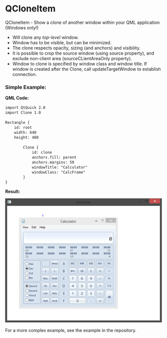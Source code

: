 # QCloneItem
QCloneItem - Show a clone of another window within your QML application (Windows only!)

* Will clone any *top-level* window.
* Window has to be visible, but can be minimized.
* The clone respects opacity, sizing (and anchors) and visibility.
* It is possible to crop the source window (using source property), and exclude non-client area (sourceCLientAreaOnly property).
* Window to clone is specified by window class and window title. If window is created after the Clone, call updateTargetWindow to establish connection.

### Simple Example:
**QML Code:**
```
import QtQuick 2.0
import Clone 1.0

Rectangle {
    id: root
    width: 640
    height: 480

        Clone {
            id: clone
            anchors.fill: parent
            anchors.margins: 50
            windowTitle: "Calculator"
            windowClass: "CalcFrame"
        }
}

```
**Result:**

![Example](/example/example.png "Example")

For a more complex example, see the example in the repository.